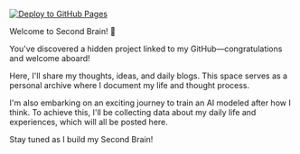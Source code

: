 [![Deploy to GitHub Pages](https://github.com/kvnlabs/Second-Brain/actions/workflows/deploy.yml/badge.svg)](https://github.com/kvnlabs/Second-Brain/actions/workflows/deploy.yml)

Welcome to Second Brain! 🎉

You've discovered a hidden project linked to my GitHub—congratulations and welcome aboard!

Here, I'll share my thoughts, ideas, and daily blogs. This space serves as a personal archive where I document my life and thought process.

I'm also embarking on an exciting journey to train an AI modeled after how I think. To achieve this, I'll be collecting data about my daily life and experiences, which will all be posted here.

Stay tuned as I build my Second Brain!
